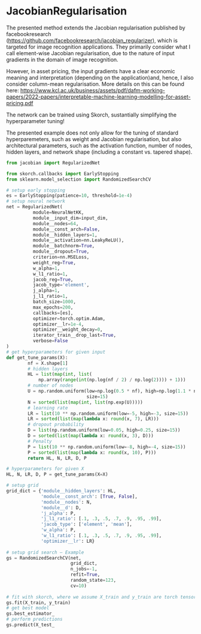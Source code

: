 # JacobianRegularisation

The presented method extends the Jacobian regularisation published by facebookresearch (https://github.com/facebookresearch/jacobian_regularizer), which is targeted for image recognition applications. They primarily consider what I call element-wise Jacobian regularisation, due to the nature of input gradients in the domain of image recognition. 

However, in asset pricing, the input gradients have a clear economic meaning and interpretation (depending on the application)and, hence, I also consider column-mean regularisation. More details on this can be found here: https://www.kcl.ac.uk/business/assets/pdf/dafm-working-papers/2022-papers/interpretable-machine-learning-modelling-for-asset-pricing.pdf

The network can be trained using Skorch, sustantially simplifying the hyperparameter tuning! 

The presented example does not only allow for the tuning of standard hyperparemeters, such as weight and Jacobian regularisation, but also architectural parameters, such as the activation function, number of nodes, hidden layers, and network shape (including a constant vs. tapered shape).



```python
from jacobian import RegularizedNet

from skorch.callbacks import EarlyStopping
from sklearn.model_selection import RandomizedSearchCV

# setup early stopping
es = EarlyStopping(patience=10, threshold=1e-4)
# setup neural network
net = RegularizedNet(
          module=NeuralNetKK,
          module__input_dim=input_dim,
          module__nodes=64,
          module__const_arch=False,
          module__hidden_layers=1,
          module__activation=nn.LeakyReLU(),
          module__batchnorm=True,
          module__dropout=True,
          criterion=nn.MSELoss,
          weight_reg=True,
          w_alpha=1,
          w_l1_ratio=1,   
          jacob_reg=True, 
          jacob_type='element',
          j_alpha=1,
          j_l1_ratio=1,
          batch_size=1000,
          max_epochs=200,
          callbacks=[es],
          optimizer=torch.optim.Adam,
          optimizer__lr=1e-4,
          optimizer__weight_decay=0,
          iterator_train__drop_last=True,
          verbose=False
)
# get hyperparameters for given input
def get_tune_params(X):
        nf = X.shape[1]
        # hidden layers
        HL = list(map(int, list(
            np.array(range(int(np.log(nf / 2) / np.log(2)))) + 1)))
        # number of nodes
        U = np.random.uniform(low=np.log(0.5 * nf), high=np.log(1.1 * nf),
                              size=15)
        N = sorted(list(map(int, list(np.exp(U)))))
        # learning rate
        LR = list(10 ** np.random.uniform(low=-5, high=-3, size=15))
        LR = sorted(list(map(lambda x: round(x, 7), LR)))
        # dropout probability
        D = list(np.random.uniform(low=0.05, high=0.25, size=15))
        D = sorted(list(map(lambda x: round(x, 3), D)))
        # Penalty
        P = list(10 ** np.random.uniform(low=-8, high=-4, size=15))
        P = sorted(list(map(lambda x: round(x, 10), P)))
        return HL, N, LR, D, P

# hyperparameters for given X
HL, N, LR, D, P = get_tune_params(X=X)

# setup grid
grid_dict = {'module__hidden_layers': HL,
             'module__const_arch': [True, False],
             'module__nodes': N,
             'module__d': D,
             'j_alpha': P,
             'j_l1_ratio': [.1, .3, .5, .7, .9, .95, .99],
             'jacob_type': ['element', 'mean'],
             'w_alpha': P,
             'w_l1_ratio': [.1, .3, .5, .7, .9, .95, .99],
             'optimizer__lr': LR}
             
# setup grid search – Example
gs = RandomizedSearchCV(net, 
                        grid_dict, 
                        n_jobs=-1,
                        refit=True, 
                        random_state=123,
                        cv=10)
                        
# fit with skorch, where we assume X_train and y_train are torch tensors
gs.fit(X_train, y_train)
# get best model
gs.best_estimator_
# perform predictions
gs.predict(X_test_

```
